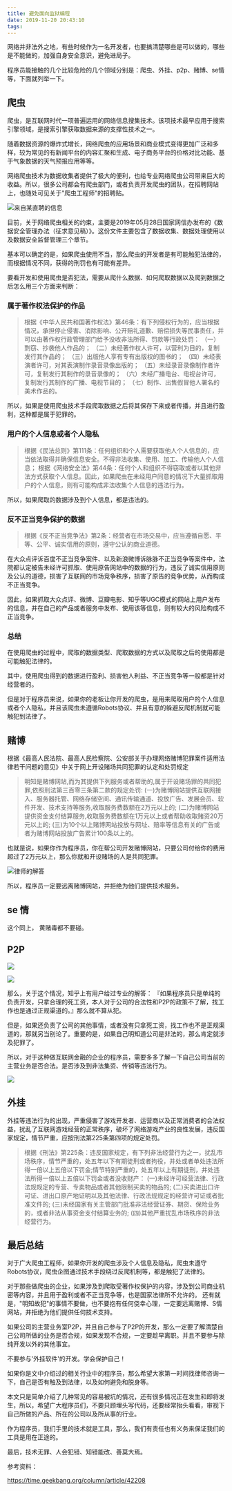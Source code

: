 ```yaml
---
title: 避免面向监狱编程
date: 2019-11-20 20:43:10
tags:
---
```


网络并非法外之地，有些时候作为一名开发者，也要搞清楚哪些是可以做的，哪些是不能做的，加强自身安全意识，避免进局子。

程序员能接触的几个比较危险的几个领域分别是：爬虫、外挂、p2p、赌博、se情等，下面就列举一下。

## 爬虫

爬虫，是互联网时代一项普遍运用的网络信息搜集技术。该项技术最早应用于搜索引擎领域，是搜索引擎获取数据来源的支撑性技术之一。

随着数据资源的爆炸式增长，网络爬虫的应用场景和商业模式变得更加广泛和多样，较为常见的有新闻平台的内容汇聚和生成、电子商务平台的价格对比功能、基于气象数据的天气预报应用等等。

网络爬虫技术为数据收集者提供了极大的便利，也给专业网络爬虫公司带来巨大的收益。所以，很多公司都会有爬虫部门，或者负责开发爬虫的团队，在招聘网站上，也随处可见关于"爬虫工程师"的招聘贴。

![来自某直聘的信息](/image/WX20191121-205016.png)

目前，关于网络爬虫相关的约束，主要是2019年05月28日国家网信办发布的《数据安全管理办法（征求意见稿）》。这份文件主要包含了数据收集、数据处理使用以及数据安全监督管理三个章节。

​基本可以确定的是，如果爬虫使用不当，那么爬虫的开发者是有可能触犯法律的，而根据情况不同，获得的刑罚也有可能有差异。

要看开发和使用爬虫是否犯法，需要从爬什么数据、如何爬取数据以及爬到数据之后怎么用三个方面来判断：

### 属于著作权法保护的作品

> 根据《中华人民共和国著作权法》第46条：有下列侵权行为的，应当根据情况，承担停止侵害、消除影响、公开赔礼道歉、赔偿损失等民事责任，并可以由著作权行政管理部门给予没收非法所得、罚款等行政处罚：
    （一）剽窃、抄袭他人作品的； 
    （二）未经著作权人许可，以营利为目的，复制发行其作品的；
    （三）出版他人享有专有出版权的图书的；
    （四）未经表演者许可，对其表演制作录音录像出版的；
    （五）未经录音录像制作者许可，复制发行其制作的录音录像的；
    （六）未经广播电台、电视台许可，复制发行其制作的广播、电视节目的；
    （七）制作、出售假冒他人署名的美术作品的。

所以，如果是使用爬虫技术手段爬取数据之后将其保存下来或者传播，并且进行盈利，这种都是属于犯罪的。

### 用户的个人信息或者个人隐私

> 根据《民法总则》第111条：任何组织和个人需要获取他人个人信息的，应当依法取得并确保信息安全。不得非法收集、使用、加工、传输他人个人信息；
  根据《网络安全法》第44条：任何个人和组织不得窃取或者以其他非法方式获取个人信息。因此，如果爬虫在未经用户同意的情况下大量抓取用户的个人信息，则有可能构成非法收集个人信息的违法行为。

所以，如果爬取的数据涉及到个人信息，都是违法的。

### 反不正当竞争保护的数据

> 根据《反不正当竞争法》第2条：经营者在市场交易中，应当遵循自愿、平等、公平、诚实信用的原则，遵守公认的商业道德。

在大众点评诉百度不正当竞争案件、以及新浪微博诉脉脉不正当竞争等案件中，法院都认定被告未经许可抓取、使用原告网站中的数据的行为，违反了诚实信用原则及公认的道德，损害了互联网的市场竞争秩序，损害了原告的竞争优势，从而构成不正当竞争。

因此，如果抓取大众点评、微博、豆瓣电影、知乎等UGC模式的网站上用户发布的信息，并在自己的产品或者服务中发布、使用该等信息，则有较大的风险构成不正当竞争。

### 总结

在使用爬虫的过程中，爬取的数据类型、爬取数据的方式以及爬取之后的使用都是可能触犯法律的。

其中，使用爬虫得到的数据进行盈利、损害他人利益、不正当竞争等一般都是针对经营者的。

但是对于程序员来说，如果你的老板让你开发的爬虫，是用来爬取用户的个人信息或者个人隐私，并且该爬虫未遵循Robots协议、并且有意的躲避反爬机制就可能触犯到法律了。

## 赌博

根据《最高人民法院、最高人民检察院、公安部关于办理网络赌博犯罪案件适用法律若干问题的意见》中关于网上开设赌场共同犯罪的认定和处罚规定
> 明知是赌博网站,而为其提供下列服务或者帮助的,属于开设赌场罪的共同犯罪,依照刑法第三百零三条第二款的规定处罚:
    (一)为赌博网站提供互联网接入、服务器托管、网络存储空间、通讯传输通道、投放广告、发展会员、软件开发、技术支持等服务,收取服务费数额在2万元以上的;
    (二)为赌博网站提供资金支付结算服务,收取服务费数额在1万元以上或者帮助收取赌资20万元以上的;
    (三)为10个以上赌博网站投放与网址、赔率等信息有关的广告或者为赌博网站投放广告累计100条以上的。

也就是说，如果你作为程序员，你在帮公司开发赌博网站，只要公司付给你的费用超过了2万元以上，那么你就和开设赌场的人是共同犯罪。

![律师的解答](/image/WX20191121-210037.png)

所以，程序员一定要远离赌博网站，并拒绝为他们提供技术服务。

## se 情

这个同上， 黄赌毒都不要碰。

## P2P

![ ](/image/ee41b05b63564999ac2c1ceb1ac1b8ff.jpeg)

![ ](/image/6b55cb28063d4021a78f27836c685451.jpeg)

那么，关于这个情况，知乎上有用户给过专业的解答：
『如果程序员只是单纯的负责开发，只拿合理的死工资，本人对于公司的合法性和P2P的政策不了解，找工作也是通过正规渠道的。』那么就不算从犯。

但是，如果还负责了公司的其他事情，或者没有只拿死工资，找工作也不是正规渠道的，那就另当别论了。重要的是，如果自己明知道公司是非法的，那么肯定就涉及犯罪了。

所以，对于这种做互联网金融的企业的程序员，需要多多了解一下自己公司当前的主营业务是否合法。是否涉及到非法集资、传销等违法行为。

![ ](/image/4e8404224ddf4fe39743e00547461e24.jpeg)

## 外挂

外挂等违法行为的出现，严重侵害了游戏开发者、运营商以及正常消费者的合法权益，扰乱了互联网游戏经营的正常秩序，破坏了网络游戏产业的良性发展，违反国家规定，情节严重，应按刑法第225条第四项的规定处罚。

> 根据《刑法》第225条：违反国家规定，有下列非法经营行为之一，扰乱市场秩序，情节严重的，处五年以下有期徒刑或者拘役，并处或者单处违法所得一倍以上五倍以下罚金;情节特别严重的，处五年以上有期徒刑，并处违法所得一倍以上五倍以下罚金或者没收财产：
    (一)未经许可经营法律、行政法规规定的专营、专卖物品或者其他限制买卖的物品的;
    (二)买卖进出口许可证、进出口原产地证明以及其他法律、行政法规规定的经营许可证或者批准文件的;
    (三)未经国家有关主管部门批准非法经营证券、期货、保险业务的，或者非法从事资金支付结算业务的;
    (四)其他严重扰乱市场秩序的非法经营行为。

## 最后总结
对于广大爬虫工程师，如果你开发的爬虫涉及个人信息及隐私，爬虫未遵守Robots协议，爬虫企图通过技术手段绕过反爬机制等，都是触犯了法律的。

对于那些做爬虫的企业，如果涉及到爬取受著作权保护的内容，涉及到公司商业机密等内容，并且用于盈利或者不正当竞争等，也是国家法律所不允许的。
还有就是，"明知故犯"的事情不要做，也不要抱有任何侥幸心理，一定要远离赌博、​S情网站，并拒绝为他们提供任何技术支持。

如果公司的主营业务室P2P，并且自己参与了P2P的开发，那么一定要了解清楚自己公司所做的业务是否合规，如果发现不合规，一定要趁早离职。并且不要参与除​纯开发以外的其他事宜。

不要参与'外挂软件'的开发。学会保护自己！

如果你是文中介绍过的相关行业中的程序员，那么希望大家第一时间找律师咨询一下，自己是否有触及到法律，以及如何避免和脱身等。

本文只是简单介绍了几种常见的容易被坑的情况，还有很多情况正在发生和即将发生，所以，希望广大程序员们，不要只顾埋头写代码，还要经常抬头看看，审视下自己所做的产品、所在的公司以及所从事的行业。

作为程序员，我们手里的技术就是工具，那么，我们有责任也有义务来保证我们的工具是用在正途的。

最后，技术无罪、人会犯错、知错能改、善莫大焉。

参考资料：

https://time.geekbang.org/column/article/42208

